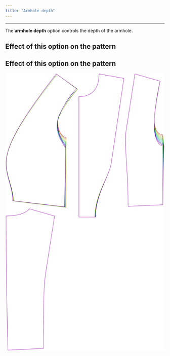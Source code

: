 ```yaml
---
title: "Armhole depth"
---
```


---

The **armhole depth** option controls the depth of the armhole.

## Effect of this option on the pattern


## Effect of this option on the pattern
![This image shows the effect of this option by superimposing several variants that have a different value for this option](noble_armholedepth_sample.svg "Effect of this option on the pattern")

